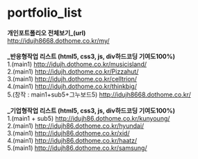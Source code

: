 # portfolio_list

<b>개인포트폴리오 전체보기_(url)</b><br/>
http://idujh8668.dothome.co.kr/my/<br/><br/>
<b>_반응형작업 리스트 (html5, css3, js, div하드코딩 기여도100%)</b><br/>
1.(main1) http://idujh.dothome.co.kr/musicisland/<br/>
2.(main1) http://idujh.dothome.co.kr/Pizzahut/<br/>
3.(main1) http://idujh.dothome.co.kr/celltrion/<br/>
4.(main1) http://idujh.dothome.co.kr/thinkbig/<br/>
5.(창작 : main1+sub5+그누보드5) http://idujh8668.dothome.co.kr/<br/><br/>
<b>_기업형작업 리스트 (html5, css3, js, div하드코딩 기여도100%)</b><br/>
1.(main1 + sub5) http://idujh86.dothome.co.kr/kunyoung/<br/> 
2.(main1) http://idujh86.dothome.co.kr/hyundai/<br/>
3.(main1) http://idujh86.dothome.co.kr/xid/<br/>
4.(main1) http://idujh86.dothome.co.kr/haatz/<br/>
5.(main1) http://idujh86.dothome.co.kr/samsung/<br/>
